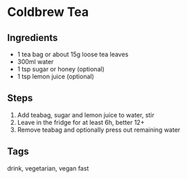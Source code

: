 # Coldbrew Tea

## Ingredients

* 1 tea bag or about 15g loose tea leaves 
* 300ml water 
* 1 tsp sugar or honey (optional)
* 1 tsp lemon juice (optional) 

## Steps

1. Add teabag, sugar and lemon juice to water, stir
2. Leave in the fridge for at least 6h, better 12+ 
3. Remove teabag and optionally press out remaining water 

## Tags
drink, vegetarian, vegan fast
